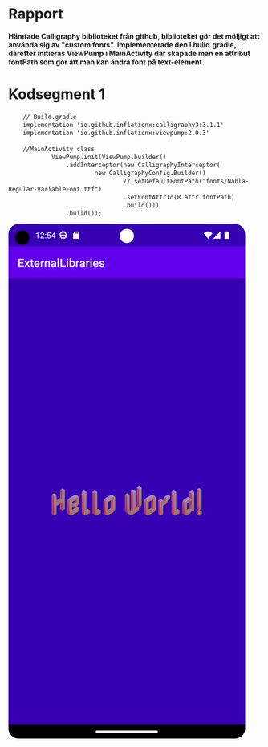 
# Rapport

**Hämtade Calligraphy biblioteket från github, biblioteket gör det möljigt att använda sig av "custom fonts". 
Implementerade den i build.gradle, därefter initieras ViewPump i MainActivity där skapade man en attribut
fontPath som gör att man kan ändra font på text-element.**


# Kodsegment 1
```
    // Build.gradle
    implementation 'io.github.inflationx:calligraphy3:3.1.1'
    implementation 'io.github.inflationx:viewpump:2.0.3'
    
    //MainActivity class
            ViewPump.init(ViewPump.builder()
                .addInterceptor(new CalligraphyInterceptor(
                        new CalligraphyConfig.Builder()
                                //.setDefaultFontPath("fonts/Nabla-Regular-VariableFont.ttf")
                                .setFontAttrId(R.attr.fontPath)
                                .build()))
                .build());
```

![](Screenshot_Nabla_font.png)